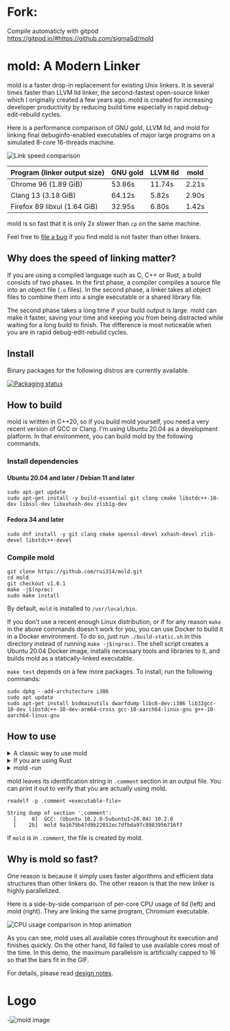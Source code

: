 # Fork:
Compile automaticly with gitpod https://gitpod.io/#https://github.com/sigmaSd/mold

# mold: A Modern Linker

mold is a faster drop-in replacement for existing Unix linkers.
It is several times faster than LLVM lld linker, the second-fastest
open-source linker which I originally created a few years ago.
mold is created for increasing developer productivity by reducing
build time especially in rapid debug-edit-rebuild cycles.

Here is a performance comparison of GNU gold, LLVM lld, and mold for
linking final debuginfo-enabled executables of major large programs
on a simulated 8-core 16-threads machine.

![Link speed comparison](docs/comparison.png)

| Program (linker output size)  | GNU gold | LLVM lld | mold
|-------------------------------|----------|----------|--------
| Chrome 96 (1.89 GiB)          | 53.86s   | 11.74s   | 2.21s
| Clang 13 (3.18 GiB)           | 64.12s   | 5.82s    | 2.90s
| Firefox 89 libxul (1.64 GiB)  | 32.95s   | 6.80s    | 1.42s

mold is so fast that it is only 2x _slower_ than `cp` on the same
machine.

Feel free to [file a bug](https://github.com/rui314/mold/issues) if
you find mold is not faster than other linkers.

## Why does the speed of linking matter?

If you are using a compiled language such as C, C++ or Rust, a build
consists of two phases. In the first phase, a compiler compiles a
source file into an object file (`.o` files). In the second phase,
a linker takes all object files to combine them into a single executable
or a shared library file.

The second phase takes a long time if your build output is large.
mold can make it faster, saving your time and keeping you from being
distracted while waiting for a long build to finish. The difference is
most noticeable when you are in rapid debug-edit-rebuild cycles.

## Install

Binary packages for the following distros are currently available.

[![Packaging status](https://repology.org/badge/vertical-allrepos/mold.svg)](https://repology.org/project/mold/versions)

## How to build

mold is written in C++20, so if you build mold yourself, you need a
very recent version of GCC or Clang. I'm using Ubuntu 20.04 as a
development platform. In that environment, you can build mold by the
following commands.

### Install dependencies

#### Ubuntu 20.04 and later / Debian 11 and later

```shell
sudo apt-get update
sudo apt-get install -y build-essential git clang cmake libstdc++-10-dev libssl-dev libxxhash-dev zlib1g-dev
```

#### Fedora 34 and later

```shell
sudo dnf install -y git clang cmake openssl-devel xxhash-devel zlib-devel libstdc++-devel
```

### Compile mold

```shell
git clone https://github.com/rui314/mold.git
cd mold
git checkout v1.0.1
make -j$(nproc)
sudo make install
```

By default, `mold` is installed to `/usr/local/bin`.

If you don't use a recent enough Linux distribution, or if for any reason `make`
in the above commands doesn't work for you, you can use Docker to build it in
a Docker environment. To do so, just run `./build-static.sh` in this
directory instead of running `make -j$(nproc)`. The shell script creates a
Ubuntu 20.04 Docker image, installs necessary tools and libraries to it,
and builds mold as a statically-linked executable.

`make test` depends on a few more packages. To install, run the following commands:

```shell
sudo dpkg --add-architecture i386
sudo apt update
sudo apt-get install bsdmainutils dwarfdump libc6-dev:i386 lib32gcc-10-dev libstdc++-10-dev-arm64-cross gcc-10-aarch64-linux-gnu g++-10-aarch64-linux-gnu
```

## How to use

<details><summary>A classic way to use mold</summary>

On Unix, the linker command (which is usually `/usr/bin/ld`) is
invoked indirectly by the compiler driver (which is usually `cc`,
`gcc` or `clang`), which is typically in turn indirectly invoked by
`make` or some other build system command.

If you can specify an additional command line option to your compiler
driver by modifying build system's config files, add one of the
following flags to use `mold` instead of `/usr/bin/ld`:

- Clang: pass `-fuse-ld=mold`

- GCC 12.1.0 or later: pass `-fuse-ld=mold`

- GCC before 12.1.0: `-fuse-ld` does not accept `mold` as a valid
  argument, so you need to use `-B` option instead. `-B` is an option
  to tell GCC where to look for external commands such as `ld`.

  If you have installed mold with `make install`, there should be a
  directory named `/usr/libexec/mold` (or `/usr/local/libexec/mold`,
  depending on your $PREFIX), and `ld` command should be there. The
  `ld` is actually a symlink to `mold`. So, all you need is to pass
  `-B/usr/libexec/mold` (or `-B/usr/local/libexec/mold`) to GCC.

If you haven't installed `mold` to any `$PATH`, you can still pass
`-fuse-ld=/absolute/path/to/mold` to clang to use mold. GCC does not
take an absolute path as an argument for `-fuse-ld` though.

</details>

<details><summary>If you are using Rust</summary>

Create `.cargo/config.toml` in your project directory with the following:

```
[target.x86_64-unknown-linux-gnu]
linker = "clang"
rustflags = ["-C", "link-arg=-fuse-ld=/path/to/mold"]
```

where `/path/to/mold` is an absolute path to `mold` exectuable.

If you want to use mold for all projects, put the above snippet to
`~/.cargo/config.toml`.

</details>

<details><summary>mold -run</summary>

It is sometimes very hard to pass an appropriate command line option
to `cc` to specify an alternative linker.  To deal with the situation,
mold has a feature to intercept all invocations of `ld`, `ld.lld` or
`ld.gold` and redirect it to itself. To use the feature, run `make`
(or another build command) as a subcommand of mold as follows:

```shell
mold -run make <make-options-if-any>
```

Here's an example showing how to link Rust code when using the
cargo package manager:

```shell
mold -run cargo build
```

Internally, mold invokes a given command with `LD_PRELOAD` environment
variable set to its companion shared object file. The shared object
file intercepts all function calls to `exec(3)`-family functions to
replace `argv[0]` with `mold` if it is `ld`, `ld.gold` or `ld.lld`.

</details>

mold leaves its identification string in `.comment` section in an output
file. You can print it out to verify that you are actually using mold.

```shell
readelf -p .comment <executable-file>

String dump of section '.comment':
  [     0]  GCC: (Ubuntu 10.2.0-5ubuntu1~20.04) 10.2.0
  [    2b]  mold 9a1679b47d9b22012ec7dfbda97c8983956716f7
```

If `mold` is in `.comment`, the file is created by mold.

## Why is mold so fast?

One reason is because it simply uses faster algorithms and efficient
data structures than other linkers do. The other reason is that the
new linker is highly parallelized.

Here is a side-by-side comparison of per-core CPU usage of lld (left)
and mold (right). They are linking the same program, Chromium
executable.

![CPU usage comparison in htop animation](docs/htop.gif)

As you can see, mold uses all available cores throughout its execution
and finishes quickly. On the other hand, lld failed to use available
cores most of the time. In this demo, the maximum parallelism is
artificially capped to 16 so that the bars fit in the GIF.

For details, please read [design notes](docs/design.md).

# Logo

-![mold image](docs/mold.jpg)
